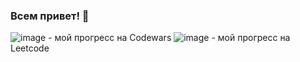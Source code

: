 ### Всем привет! 👋

![image](https://www.codewars.com/users/VANGAZOR/badges/large) - мой прогресс на Codewars
![image](https://img.shields.io/badge/dynamic/json?style=for-the-badge&labelColor=black&color=%23ffa116&label=%D0%A0%D0%B5%D1%88%D0%B5%D0%BD%D0%BE%20%D0%B7%D0%B0%D0%B4%D0%B0%D1%87&query=solvedOverTotal&url=https%3A%2F%2Fleetcode-badge.vercel.app%2Fapi%2Fusers%2Fasei3k&logo=leetcode&logoColor=yellow) - мой прогресс на Leetcode

